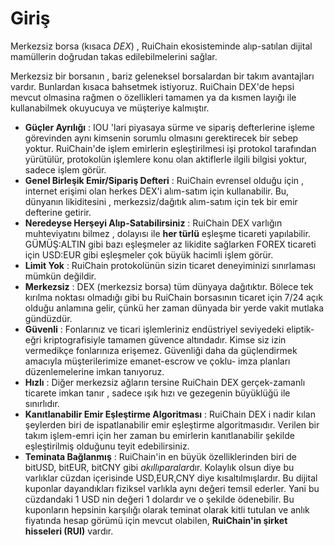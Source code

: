 # Giriş

Merkezsiz borsa (kısaca *DEX*) , RuiChain ekosisteminde 
alıp-satılan dijital mamüllerin doğrudan takas edilebilmelerini sağlar.

Merkezsiz bir borsanın , bariz geleneksel borsalardan bir takım avantajları vardır. 
Bunlardan kısaca bahsetmek istiyoruz. RuiChain DEX'de hepsi mevcut olmasina 
rağmen o özellikleri tamamen ya da kısmen layığı ile kullanabilmek okuyucuya ve 
müşteriye kalmıştır.

* **Güçler Ayrılığı** : 
  IOU 'lari piyasaya sürme  ve sipariş defterlerine işleme görevinden aynı 
  kimsenin sorumlu olmasını gerektirecek bir sebep yoktur. RuiChain'de işlem 
  emirlerin eşleştirilmesi işi protokol tarafından yürütülür, protokolün 
  işlemlere konu olan aktiflerle ilgili bilgisi yoktur, sadece işlem görür.
* **Genel Birleşik Emir/Sipariş Defteri** :
  RuiChain evrensel olduğu için , internet erişimi olan herkes  DEX'i alım-satım için 
  kullanabilir. Bu, dünyanın likiditesini , merkezsiz/dağıtık alım-satım için tek bir emir 
  defterine getirir.
* **Neredeyse Herşeyi Alıp-Satabilirsiniz** :
  RuiChain DEX varlığın muhteviyatını bilmez , dolayısı ile **her türlü**  eşleşme ticareti 
  yapılabilir. GÜMÜŞ:ALTIN gibi bazı eşleşmeler  az likidite sağlarken FOREX ticareti 
  için USD:EUR gibi eşleşmeler çok büyük hacimli işlem görür.
* **Limit Yok** :
  RuiChain protokolünün sizin ticaret deneyiminizi sınırlaması mümkün değildir.
* **Merkezsiz** :
  DEX (merkezsiz borsa) tüm dünyaya dağıtıktır. Bölece tek kırılma noktası 
  olmadığı gibi bu RuiChain borsasının ticaret için 7/24 açık olduğu anlamına 
  gelir, çünkü her zaman dünyada bir yerde vakit mutlaka gündüzdür. 
* **Güvenli** :
  Fonlarınız ve ticari işlemleriniz endüstriyel seviyedeki eliptik-eğri kriptografisiyle tamamen güvence altındadır. 
   Kimse siz izin vermedikçe fonlarınıza erişemez.
  Güvenliği daha da güçlendirmek amacıyla müşterilerimize emanet-escrow ve çoklu-
  imza planları düzenlemelerine imkan tanıyoruz.
* **Hızlı** :
  Diğer merkezsiz ağların tersine RuiChain DEX gerçek-zamanlı ticarete
   imkan tanır , sadece ışık hızı ve gezegenin büyüklüğü 
  ile sınırlıdır.
* **Kanıtlanabilir Emir Eşleştirme Algoritması** :
  RuiChain DEX i nadir kılan şeylerden biri de ispatlanabilir emir eşleştirme 
  algoritmasıdır.  Verilen bir takım işlem-emri  için her zaman bu emirlerin 
  kanıtlanabilir şekilde eşleştirilmiş olduğunu teyit edebilirsiniz.
* **Teminata Bağlanmış** :
  RuiChain'in en büyük özelliklerinden biri de bitUSD, bitEUR, bitCNY gibi 
  *akıllıparalar*dır. Kolaylık olsun diye bu varlıklar cüzdan içerisinde USD,EUR,CNY 
  diye kısaltılmışlardır. Bu dijital kuponlar dayandıkları fiziksel varlıkla aynı değeri 
  temsil ederler. Yani bu cüzdandaki 1 USD nin değeri 1 dolardır ve o şekilde 
  ödenebilir. Bu kuponların hepsinin karşılığı olarak teminat olarak kitli tutulan ve anlık 
  fiyatında hesap görümü için mevcut olabilen, **RuiChain'in şirket hisseleri (RUI)** 
   vardır.
